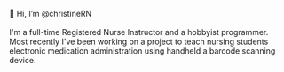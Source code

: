 👋 Hi, I’m @christineRN
<BR><BR>I'm a full-time Registered Nurse Instructor and a hobbyist programmer.
<BR>Most recently I've been working on a project to teach nursing students electronic medication administration using handheld a barcode scanning device.

<!---
christineRN/christineRN is a ✨ special ✨ repository because its `README.md` (this file) appears on your GitHub profile.
You can click the Preview link to take a look at your changes.
--->
